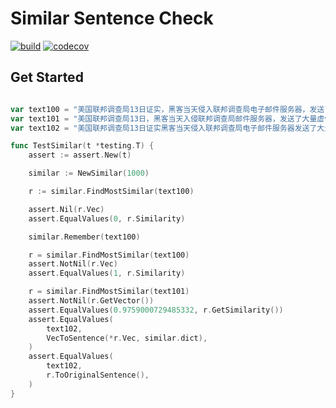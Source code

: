 # Similar Sentence Check

[![build](https://github.com/Soontao/similar/actions/workflows/go.yml/badge.svg)](https://github.com/Soontao/similar/actions/workflows/go.yml)
[![codecov](https://codecov.io/gh/Soontao/similar/branch/main/graph/badge.svg?token=hfsoMNTwZW)](https://codecov.io/gh/Soontao/similar)



## Get Started

```go

var text100 = "美国联邦调查局13日证实，黑客当天侵入联邦调查局电子邮件服务器，发送了大量虚假信息。"
var text101 = "美国联邦调查局13日，黑客当天入侵联邦调查局邮件服务器，发送了大量虚假信息。"
var text102 = "美国联邦调查局13日证实黑客当天侵入联邦调查局电子邮件服务器发送了大量虚假信息"

func TestSimilar(t *testing.T) {
	assert := assert.New(t)

	similar := NewSimilar(1000)

	r := similar.FindMostSimilar(text100)

	assert.Nil(r.Vec)
	assert.EqualValues(0, r.Similarity)

	similar.Remember(text100)

	r = similar.FindMostSimilar(text100)
	assert.NotNil(r.Vec)
	assert.EqualValues(1, r.Similarity)

	r = similar.FindMostSimilar(text101)
	assert.NotNil(r.GetVector())
	assert.EqualValues(0.9759000729485332, r.GetSimilarity())
	assert.EqualValues(
		text102,
		VecToSentence(*r.Vec, similar.dict),
	)
	assert.EqualValues(
		text102,
		r.ToOriginalSentence(),
	)
}

```